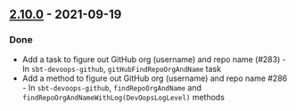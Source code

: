 ## [2.10.0](https://github.com/Kevin-Lee/sbt-devoops/issues?utf8=✓&q=is%3Aissue+is%3Aclosed+milestone%3Amilestone19+-label%3Adeclined) - 2021-09-19

### Done
* Add a task to figure out GitHub org (username) and repo name (#283) - In `sbt-devoops-github`, `gitHubFindRepoOrgAndName` task
* Add a method to figure out GitHub org (username) and repo name #286 - In `sbt-devoops-github`, `findRepoOrgAndName` and `findRepoOrgAndNameWithLog(DevOopsLogLevel)` methods
